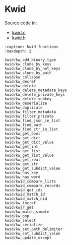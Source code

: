 # Kwid

Source code in:
- [kwid.c](https://github.com/artgins/yunetas/blob/main/kernel/c/gobj-c/src/kwid.c)
- [kwid.h](https://github.com/artgins/yunetas/blob/main/kernel/c/gobj-c/src/kwid.h)


```{toctree}
:caption: kwid functions
:maxdepth: 2

kwid/kw_add_binary_type
kwid/kw_clone_by_keys
kwid/kw_clone_by_not_keys
kwid/kw_clone_by_path
kwid/kw_collapse
kwid/kw_decref
kwid/kw_delete
kwid/kw_delete_metadata_keys
kwid/kw_delete_private_keys
kwid/kw_delete_subkey
kwid/kw_deserialize
kwid/kw_duplicate
kwid/kw_filter_metadata
kwid/kw_filter_private
kwid/kw_find_json_in_list
kwid/kw_find_path
kwid/kw_find_str_in_list
kwid/kw_get_bool
kwid/kw_get_dict
kwid/kw_get_dict_value
kwid/kw_get_int
kwid/kw_get_list
kwid/kw_get_list_value
kwid/kw_get_real
kwid/kw_get_str
kwid/kw_get_subdict_value
kwid/kw_has_key
kwid/kw_has_word
kwid/kwid_compare_lists
kwid/kwid_compare_records
kwid/kwid_get_ids
kwid/kwid_match_id
kwid/kwid_match_nid
kwid/kw_incref
kwid/kwjr_get
kwid/kw_match_simple
kwid/kw_pop
kwid/kw_select
kwid/kw_serialize
kwid/kw_set_path_delimiter
kwid/kw_set_subdict_value
kwid/kw_update_except


```
